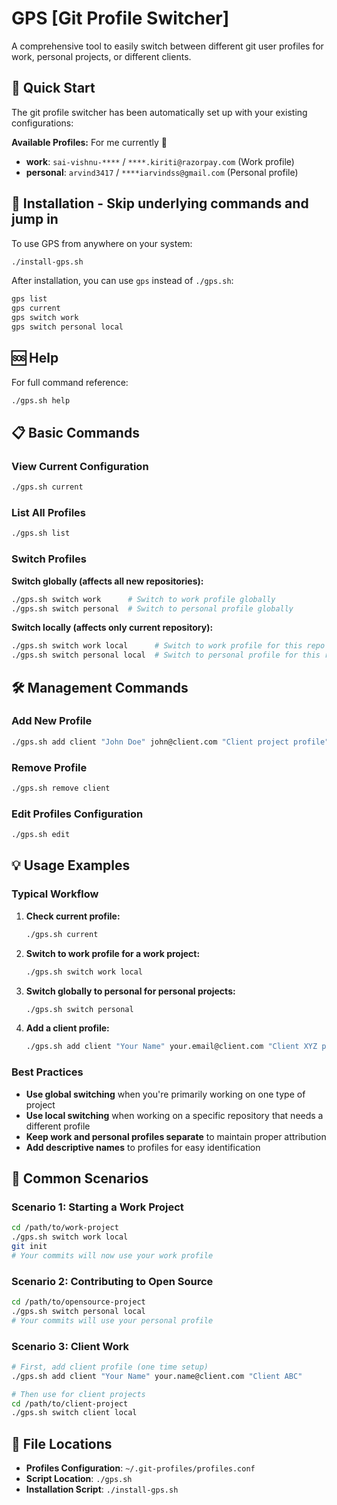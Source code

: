 # GPS [Git Profile Switcher] 

A comprehensive tool to easily switch between different git user profiles for work, personal projects, or different clients.

## 🚀 Quick Start

The git profile switcher has been automatically set up with your existing configurations:

**Available Profiles:** For me currently 🙈
- **work**: `sai-vishnu-****` / `****.kiriti@razorpay.com` (Work profile)
- **personal**: `arvind3417` / `****iarvindss@gmail.com` (Personal profile)



## 🔧 Installation - Skip underlying commands and jump in 

To use GPS from anywhere on your system:

```bash
./install-gps.sh
```

After installation, you can use `gps` instead of `./gps.sh`:

```bash
gps list
gps current
gps switch work
gps switch personal local
```

## 🆘 Help

For full command reference:
```bash
./gps.sh help
```

## 📋 Basic Commands

### View Current Configuration
```bash
./gps.sh current
```

### List All Profiles
```bash
./gps.sh list
```

### Switch Profiles

**Switch globally (affects all new repositories):**
```bash
./gps.sh switch work      # Switch to work profile globally
./gps.sh switch personal  # Switch to personal profile globally
```

**Switch locally (affects only current repository):**
```bash
./gps.sh switch work local      # Switch to work profile for this repo only
./gps.sh switch personal local  # Switch to personal profile for this repo only
```

## 🛠️ Management Commands

### Add New Profile
```bash
./gps.sh add client "John Doe" john@client.com "Client project profile"
```

### Remove Profile
```bash
./gps.sh remove client
```

### Edit Profiles Configuration
```bash
./gps.sh edit
```



## 💡 Usage Examples

### Typical Workflow

1. **Check current profile:**
   ```bash
   ./gps.sh current
   ```

2. **Switch to work profile for a work project:**
   ```bash
   ./gps.sh switch work local
   ```

3. **Switch globally to personal for personal projects:**
   ```bash
   ./gps.sh switch personal
   ```

4. **Add a client profile:**
   ```bash
   ./gps.sh add client "Your Name" your.email@client.com "Client XYZ projects"
   ```

### Best Practices

- **Use global switching** when you're primarily working on one type of project
- **Use local switching** when working on a specific repository that needs a different profile
- **Keep work and personal profiles separate** to maintain proper attribution
- **Add descriptive names** to profiles for easy identification

## 🎯 Common Scenarios

### Scenario 1: Starting a Work Project
```bash
cd /path/to/work-project
./gps.sh switch work local
git init
# Your commits will now use your work profile
```

### Scenario 2: Contributing to Open Source
```bash
cd /path/to/opensource-project
./gps.sh switch personal local
# Your commits will use your personal profile
```

### Scenario 3: Client Work
```bash
# First, add client profile (one time setup)
./gps.sh add client "Your Name" your.name@client.com "Client ABC"

# Then use for client projects
cd /path/to/client-project
./gps.sh switch client local
```

## 📂 File Locations

- **Profiles Configuration**: `~/.git-profiles/profiles.conf`
- **Script Location**: `./gps.sh`
- **Installation Script**: `./install-gps.sh`



